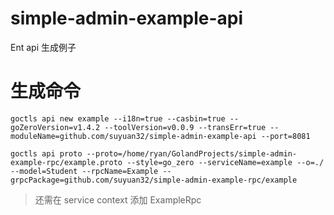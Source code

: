 # simple-admin-example-api
Ent api 生成例子

# 生成命令

```shell
goctls api new example --i18n=true --casbin=true --goZeroVersion=v1.4.2 --toolVersion=v0.0.9 --transErr=true --moduleName=github.com/suyuan32/simple-admin-example-api --port=8081

goctls api proto --proto=/home/ryan/GolandProjects/simple-admin-example-rpc/example.proto --style=go_zero --serviceName=example --o=./ --model=Student --rpcName=Example --grpcPackage=github.com/suyuan32/simple-admin-example-rpc/example
```

> 还需在 service context 添加 ExampleRpc